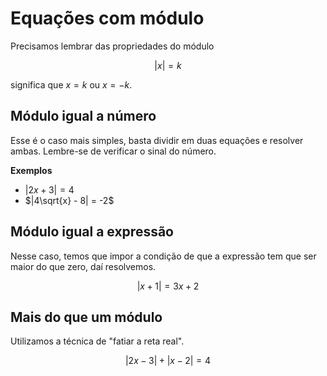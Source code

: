 # Equações com módulo

Precisamos lembrar das propriedades do módulo

$$ |x| = k$$ 

significa que $x=k$ ou $x=-k$.

## Módulo igual a número

Esse é o caso mais simples, basta dividir em duas equações e resolver ambas. Lembre-se de verificar o sinal do número.


**Exemplos**

- $|2x + 3| = 4$
- $|4\sqrt{x} - 8| = -2$

## Módulo igual a expressão

Nesse caso, temos que impor a condição de que a expressão tem que ser maior do que zero, daí resolvemos.

$$|x+1| = 3x + 2$$


## Mais do que um módulo

Utilizamos a técnica de "fatiar a reta real". 


$$|2x-3| + |x-2| = 4$$




